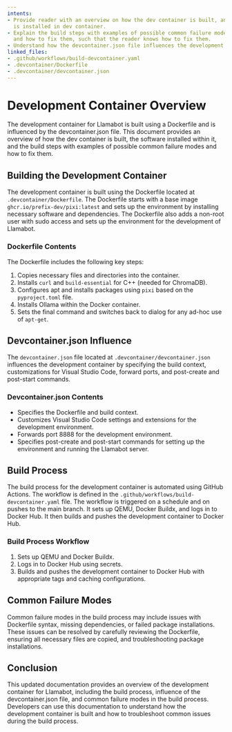 ```yaml
---
intents:
- Provide reader with an overview on how the dev container is built, and what software
  is installed in dev container.
- Explain the build steps with examples of possible common failure modes in the build
  and how to fix them, such that the reader knows how to fix them.
- Understand how the devcontainer.json file influences the development container.
linked_files:
- .github/workflows/build-devcontainer.yaml
- .devcontainer/Dockerfile
- .devcontainer/devcontainer.json
---
```

# Development Container Overview

The development container for Llamabot is built using a Dockerfile and is influenced by the devcontainer.json file. This document provides an overview of how the dev container is built, the software installed within it, and the build steps with examples of possible common failure modes and how to fix them.

## Building the Development Container

The development container is built using the Dockerfile located at `.devcontainer/Dockerfile`. The Dockerfile starts with a base image `ghcr.io/prefix-dev/pixi:latest` and sets up the environment by installing necessary software and dependencies. The Dockerfile also adds a non-root user with sudo access and sets up the environment for the development of Llamabot.

### Dockerfile Contents

The Dockerfile includes the following key steps:

1. Copies necessary files and directories into the container.
2. Installs `curl` and `build-essential` for C++ (needed for ChromaDB).
3. Configures apt and installs packages using `pixi` based on the `pyproject.toml` file.
4. Installs Ollama within the Docker container.
5. Sets the final command and switches back to dialog for any ad-hoc use of `apt-get`.

## Devcontainer.json Influence

The `devcontainer.json` file located at `.devcontainer/devcontainer.json` influences the development container by specifying the build context, customizations for Visual Studio Code, forward ports, and post-create and post-start commands.

### Devcontainer.json Contents

- Specifies the Dockerfile and build context.
- Customizes Visual Studio Code settings and extensions for the development environment.
- Forwards port 8888 for the development environment.
- Specifies post-create and post-start commands for setting up the environment and running the Llamabot server.

## Build Process

The build process for the development container is automated using GitHub Actions. The workflow is defined in the `.github/workflows/build-devcontainer.yaml` file. The workflow is triggered on a schedule and on pushes to the main branch. It sets up QEMU, Docker Buildx, and logs in to Docker Hub. It then builds and pushes the development container to Docker Hub.

### Build Process Workflow

1. Sets up QEMU and Docker Buildx.
2. Logs in to Docker Hub using secrets.
3. Builds and pushes the development container to Docker Hub with appropriate tags and caching configurations.

## Common Failure Modes

Common failure modes in the build process may include issues with Dockerfile syntax, missing dependencies, or failed package installations. These issues can be resolved by carefully reviewing the Dockerfile, ensuring all necessary files are copied, and troubleshooting package installations.

## Conclusion

This updated documentation provides an overview of the development container for Llamabot, including the build process, influence of the devcontainer.json file, and common failure modes in the build process. Developers can use this documentation to understand how the development container is built and how to troubleshoot common issues during the build process.
